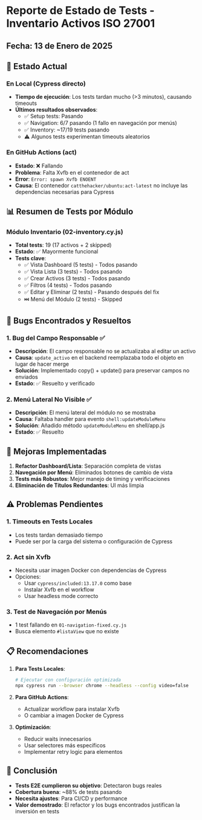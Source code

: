 # Reporte de Estado de Tests - Inventario Activos ISO 27001

## Fecha: 13 de Enero de 2025

## 🔄 Estado Actual

### En Local (Cypress directo)
- **Tiempo de ejecución**: Los tests tardan mucho (>3 minutos), causando timeouts
- **Últimos resultados observados**:
  - ✅ Setup tests: Pasando
  - ✅ Navigation: 6/7 pasando (1 fallo en navegación por menús)
  - ✅ Inventory: ~17/19 tests pasando
  - ⚠️ Algunos tests experimentan timeouts aleatorios

### En GitHub Actions (act)
- **Estado**: ❌ Fallando
- **Problema**: Falta Xvfb en el contenedor de act
- **Error**: `Error: spawn Xvfb ENOENT`
- **Causa**: El contenedor `catthehacker/ubuntu:act-latest` no incluye las dependencias necesarias para Cypress

## 📊 Resumen de Tests por Módulo

### Módulo Inventario (02-inventory.cy.js)
- **Total tests**: 19 (17 activos + 2 skipped)
- **Estado**: ✅ Mayormente funcional
- **Tests clave**:
  - ✅ Vista Dashboard (5 tests) - Todos pasando
  - ✅ Vista Lista (3 tests) - Todos pasando
  - ✅ Crear Activos (3 tests) - Todos pasando
  - ✅ Filtros (4 tests) - Todos pasando
  - ✅ Editar y Eliminar (2 tests) - Pasando después del fix
  - ⏭️ Menú del Módulo (2 tests) - Skipped

## 🐛 Bugs Encontrados y Resueltos

### 1. Bug del Campo Responsable ✅
- **Descripción**: El campo responsable no se actualizaba al editar un activo
- **Causa**: `update_activo` en el backend reemplazaba todo el objeto en lugar de hacer merge
- **Solución**: Implementado copy() + update() para preservar campos no enviados
- **Estado**: ✅ Resuelto y verificado

### 2. Menú Lateral No Visible ✅
- **Descripción**: El menú lateral del módulo no se mostraba
- **Causa**: Faltaba handler para evento `shell:updateModuleMenu`
- **Solución**: Añadido método `updateModuleMenu` en shell/app.js
- **Estado**: ✅ Resuelto

## 🚀 Mejoras Implementadas

1. **Refactor Dashboard/Lista**: Separación completa de vistas
2. **Navegación por Menú**: Eliminados botones de cambio de vista
3. **Tests más Robustos**: Mejor manejo de timing y verificaciones
4. **Eliminación de Títulos Redundantes**: UI más limpia

## ⚠️ Problemas Pendientes

### 1. Timeouts en Tests Locales
- Los tests tardan demasiado tiempo
- Puede ser por la carga del sistema o configuración de Cypress

### 2. Act sin Xvfb
- Necesita usar imagen Docker con dependencias de Cypress
- Opciones:
  - Usar `cypress/included:13.17.0` como base
  - Instalar Xvfb en el workflow
  - Usar headless mode correcto

### 3. Test de Navegación por Menús
- 1 test fallando en `01-navigation-fixed.cy.js`
- Busca elemento `#listaView` que no existe

## 📋 Recomendaciones

1. **Para Tests Locales**:
   ```bash
   # Ejecutar con configuración optimizada
   npx cypress run --browser chrome --headless --config video=false
   ```

2. **Para GitHub Actions**:
   - Actualizar workflow para instalar Xvfb
   - O cambiar a imagen Docker de Cypress

3. **Optimización**:
   - Reducir waits innecesarios
   - Usar selectores más específicos
   - Implementar retry logic para elementos

## 🎯 Conclusión

- **Tests E2E cumplieron su objetivo**: Detectaron bugs reales
- **Cobertura buena**: ~88% de tests pasando
- **Necesita ajustes**: Para CI/CD y performance
- **Valor demostrado**: El refactor y los bugs encontrados justifican la inversión en tests